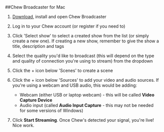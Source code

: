 ##Chew Broadcaster for Mac

1. [Download](https://github.com/chewtv/chew-broadcaster/releases/download/1.0.0/Chew.Broadcaster.dmg), install and open Chew Broadcaster

2. Log in to your Chew account (or register if you need to)

3. Click 'Select show' to select a created show from the list (or simply create a new one). If creating a new show, remember to give the show a title, description and tags

4. Select the quality you'd like to broadcast (this will depend on the type and quality of connection you're using to stream) from the dropdown

5. Click the + icon below 'Scenes' to create a scene

6. Click the + icon below 'Sources' to add your video and audio sources. If you're using a webcam and USB audio, this would be adding:

	- Webcam (either USB or laptop webcam) - this will be called **Video Capture Device**
	- Audio input (called **Audio Input Capture** - this may not be needed for some versions of Windows)

7. Click **Start Streaming**. Once Chew's detected your signal, you're live! Nice work.
